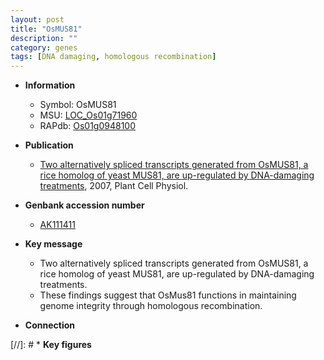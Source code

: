 ```yaml
---
layout: post
title: "OsMUS81"
description: ""
category: genes
tags: [DNA damaging, homologous recombination]
---
```


* **Information**  
    + Symbol: OsMUS81  
    + MSU: [LOC_Os01g71960](http://rice.plantbiology.msu.edu/cgi-bin/ORF_infopage.cgi?orf=LOC_Os01g71960)  
    + RAPdb: [Os01g0948100](http://rapdb.dna.affrc.go.jp/viewer/gbrowse_details/irgsp1?name=Os01g0948100)  

* **Publication**  
    + [Two alternatively spliced transcripts generated from OsMUS81, a rice homolog of yeast MUS81, are up-regulated by DNA-damaging treatments](http://www.ncbi.nlm.nih.gov/pubmed?term=Two+alternatively+spliced+transcripts+generated+from+OsMUS81,+a+rice+homolog+of+yeast+MUS81,+are+up-regulated+by+DNA-damaging+treatments%5BTitle%5D), 2007, Plant Cell Physiol.

* **Genbank accession number**  
    + [AK111411](http://www.ncbi.nlm.nih.gov/nuccore/AK111411)

* **Key message**  
    + Two alternatively spliced transcripts generated from OsMUS81, a rice homolog of yeast MUS81, are up-regulated by DNA-damaging treatments.
    + These findings suggest that OsMus81 functions in maintaining genome integrity through homologous recombination.

* **Connection**  

[//]: # * **Key figures**  


